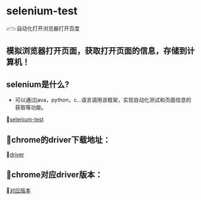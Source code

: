# selenium-test
📈📉自动化打开浏览器打开百度

## 模拟浏览器打开页面，获取打开页面的信息，存储到计算机！

## selenium是什么?
* 可以通过java，python，c...语言调用该框架，实现自动化测试和页面信息的获取等功能。

👣[selenium-test](https://github.com/LiXiongGithub/selenium-test)

##  💋chrome的driver下载地址：
👣[driver](http://npm.taobao.org/mirrors/chromedriver)

##  💋chrome对应driver版本：
👣[对应版本](http://blog.csdn.net/huilan_same/article/details/51896672)
